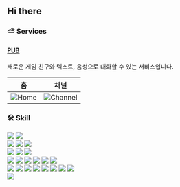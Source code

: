 ## Hi there

### ⛅ Services

#### [PUB](https://pub.khala.io)

새로운 게임 친구와 텍스트, 음성으로 대화할 수 있는 서비스입니다.

홈             |  채널
:-------------------------:|:-------------------------:
![Home](https://github.com/N000P/N000P/assets/49758398/73840a2f-938a-4c4a-a82e-295beafec0a7)  |  ![Channel](https://github.com/N000P/N000P/assets/49758398/95b235fd-0228-469e-8208-511eb2e9f741)



### 🛠 Skill

<div>
  <img src="https://img.shields.io/badge/C Sharp-512BD4?style=for-the-badge&logo=csharp&logoColor=white">
  <img src="https://img.shields.io/badge/TypeScript-3178C6?style=for-the-badge&logo=typescript&logoColor=white">
</div>
<div>
  <img src="https://img.shields.io/badge/.NET-512BD4?style=for-the-badge&logo=dotnet&logoColor=white">
  <img src="https://img.shields.io/badge/Vue.js-4FC08D?style=for-the-badge&logo=vuedotjs&logoColor=white">
  <img src="https://img.shields.io/badge/Tailwind CSS-06B6D4?style=for-the-badge&logo=tailwindcss&logoColor=white">
</div>
<div>
  <img src="https://img.shields.io/badge/MySQL-4479A1?style=for-the-badge&logo=mysql&logoColor=white">
  <img src="https://img.shields.io/badge/MariaDB-003545?style=for-the-badge&logo=mariadb&logoColor=white">
  <img src="https://img.shields.io/badge/MongoDB-47A248?style=for-the-badge&logo=mongodb&logoColor=white">
</div>
<div>
  <img src="https://img.shields.io/badge/Amazon AWS-232F3E?style=for-the-badge&logo=amazonaws&logoColor=white">
  <img src="https://img.shields.io/badge/Linux-FCC624?style=for-the-badge&logo=linux&logoColor=black">
  <img src="https://img.shields.io/badge/Docker-2496ED?style=for-the-badge&logo=docker&logoColor=white">
  <img src="https://img.shields.io/badge/Kubernetes-326CE5?style=for-the-badge&logo=kubernetes&logoColor=white">
  <img src="https://img.shields.io/badge/Jenkins-D24939?style=for-the-badge&logo=jenkins&logoColor=white">
  <img src="https://img.shields.io/badge/ArgoCD-EF7B4D?style=for-the-badge&logo=argo&logoColor=white">
</div>
<div>
  <img src="https://img.shields.io/badge/Visual Studio-5C2D91?style=for-the-badge&logo=visualstudio&logoColor=white">
  <img src="https://img.shields.io/badge/Visual Studio Code-007ACC?style=for-the-badge&logo=visualstudiocode&logoColor=white">
  <img src="https://img.shields.io/badge/Postman-FF6C37?style=for-the-badge&logo=postman&logoColor=white">
  <img src="https://img.shields.io/badge/Git-F05032?style=for-the-badge&logo=git&logoColor=white">
  <img src="https://img.shields.io/badge/Redmine-B32024?style=for-the-badge&logo=redmine&logoColor=white">
  <img src="https://img.shields.io/badge/Sentry-362D59?style=for-the-badge&logo=sentry&logoColor=white">
  <img src="https://img.shields.io/badge/Notion-000000?style=for-the-badge&logo=notion&logoColor=white">
  <img src="https://img.shields.io/badge/Slack-4A154B?style=for-the-badge&logo=slack&logoColor=white">
</div>
<div>
  <img src="https://img.shields.io/badge/WebRTC-333333?style=for-the-badge&logo=webrtc&logoColor=white">
</div>

<!--
**N000P/N000P** is a ✨ _special_ ✨ repository because its `README.md` (this file) appears on your GitHub profile.

Here are some ideas to get you started:

- 🔭 I’m currently working on ...
- 🌱 I’m currently learning ...
- 👯 I’m looking to collaborate on ...
- 🤔 I’m looking for help with ...
- 💬 Ask me about ...
- 📫 How to reach me: ...
- 😄 Pronouns: ...
- ⚡ Fun fact: ...
-->

